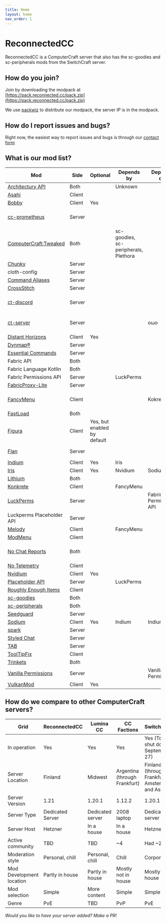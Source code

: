 ```yaml
---
title: Home
layout: home
nav_order: 1
---
```


# ReconnectedCC

ReconnectedCC is a ComputerCraft server that also has the sc-goodies and sc-peripherals mods from the SwitchCraft server.

## How do you join?

Join by downloading the modpack at [https://pack.reconnected.cc/pack.zip](https://pack.reconnected.cc/pack.zip)

We use [packwiz](packwiz.infra.link) to distribute our modpack, the server IP is in the modpack.

## How do I report issues and bugs?

Right now, the easiest way to report issues and bugs is through our [contact form](https://forms.gle/uRGiuwez9xfpqQVv9)

## What is our mod list?

| Mod                                                                   | Side   | Optional                    | Depends by                           | Depends on             | Notes                                     |
| --------------------------------------------------------------------- | ------ | --------------------------- | ------------------------------------ | ---------------------- | ----------------------------------------- |
| [Architectury API](https://modrinth.com/mod/architectury-api)         | Both   |                             | Unknown                              |                        |                                           |
| [Asahi](https://modrinth.com/mod/asahi)                               | Client |                             |                                      |                        |                                           |
| [Bobby](https://modrinth.com/mod/bobby)                               | Client | Yes                         |                                      |                        |                                           |
| [cc-prometheus](https://github.com/project-connecticut/cc-prometheus) | Server |                             |                                      |                        | Currently not in the pack. Pending port   |
| [ComputerCraft:Tweaked](https://modrinth.com/mod/cc-tweaked)          | Both   |                             | sc-goodies, sc-peripherals, Plethora |                        |                                           |
| [Chunky](https://modrinth.com/mod/chunky)                             | Server |                             |                                      |                        |                                           |
| cloth-config                                                          | Server |                             |                                      |                        |                                           |
| [Command Aliases](https://modrinth.com/mod/commandaliases)            | Server |                             |                                      |                        |                                           |
| [CrossStitch](https://github.com/VelocityPowered/CrossStitch)         | Server |                             |                                      |                        |                                           |
| [ct-discord](https://github.com/project-connecticut/ct-discord)       | Server |                             |                                      |                        | Currently not in the pack. Pending port   |
| [ct-server](https://github.com/project-connecticut/ct-server)         | Server |                             |                                      | oωo                    | Currently not in the pack. Pending port   |
| [Distant Horizons](https://modrinth.com/mod/distanthorizons)          | Client | Yes                         |                                      |                        |                                           |
| [Dynmap®](https://modrinth.com/plugin/dynmap)                         | Server |                             |                                      |                        |                                           |
| [Essential Commands](https://modrinth.com/mod/essential-commands)     | Server |                             |                                      |                        |                                           |
| Fabric API                                                            | Both   |                             |                                      |                        |                                           |
| Fabric Language Kotlin                                                | Both   |                             |                                      |                        |                                           |
| Fabric Permissions API                                                | Server |                             | LuckPerms                            |                        |                                           |
| [FabricProxy-Lite](https://modrinth.com/mod/fabricproxy-lite)         | Server |                             |                                      |                        |                                           |
| [FancyMenu](https://modrinth.com/mod/fancymenu)                       | Client |                             |                                      | Kokrete                | Preconfigured with a start menu           |
| [FastLoad](https://modrinth.com/mod/fastload)                         | Both   |                             |                                      |                        |                                           |
| [Figura](https://modrinth.com/mod/figura)                             | Client | Yes, but enabled by default |                                      |                        |                                           |
| [Flan](https://modrinth.com/mod/flan)                                 | Server |                             |                                      |                        | To be replaced                            |
| [Indium](https://modrinth.com/mod/indium)                             | Client | Yes                         | Iris                                 |                        |                                           |
| [Iris](https://modrinth.com/mod/iris)                                 | Client | Yes                         | Nvidium                              | Sodium                 |                                           |
| [Lithium](https://modrinth.com/mod/lithium)                           | Both   |                             |                                      |                        |                                           |
| [Konkrete](https://modrinth.com/mod/konkrete)                         | Client |                             | FancyMenu                            |                        |                                           |
| [LuckPerms](https://modrinth.com/mod/luckperms)                       | Server |                             |                                      | Fabric Permissions API |                                           |
| Luckperms Placeholder API                                             | Server |                             |                                      |                        |                                           |
| [Melody](https://modrinth.com/mod/melody)                             | Client |                             | FancyMenu                            |                        |                                           |
| [ModMenu](https://modrinth.com/mod/modmenu)                           | Client |                             |                                      |                        |                                           |
| [No Chat Reports](https://modrinth.com/mod/no-chat-reports)           | Both   |                             |                                      |                        | Public chat encryption is **not** allowed |
| [No Telemetry](https://modrinth.com/mod/no-telemetry)                 | Client |                             |                                      |                        |                                           |
| [Nvidium](https://modrinth.com/mod/nvidium)                           | Client | Yes                         |                                      |                        |                                           |
| [Placeholder API](https://github.com/LuckPerms/placeholders)          | Server |                             | LuckPerms                            |                        |                                           |
| [Roughly Enough Items](https://modrinth.com/mod/rei)                  | Client |                             |                                      |                        |                                           |
| [sc-goodies](https://github.com/SwitchCraftCC/sc-goodies)             | Both   |                             |                                      |                        |                                           |
| [sc-peripherals](https://github.com/SwitchCraftCC/sc-peripherals)     | Both   |                             |                                      |                        |                                           |
| [Seedguard](https://modrinth.com/mod/seedguard)                       | Server |                             |                                      |                        |                                           |
| [Sodium](https://modrinth.com/mod/sodium)                             | Client | Yes                         | Indium                               | Indium                 |                                           |
| [spark](https://modrinth.com/mod/spark/)                              | Server |                             |                                      |                        |                                           |
| [Styled Chat](https://modrinth.com/mod/styled-chat)                   | Server |                             |                                      |                        |                                           |
| [TAB](https://modrinth.com/plugin/tab-was-taken)                      | Server |                             |                                      |                        |                                           |
| [ToolTipFix](https://modrinth.com/mod/tooltipfix)                     | Client |                             |                                      |                        |                                           |
| [Trinkets](https://modrinth.com/mod/trinkets)                         | Both   |                             |                                      |                        |                                           |
| [Vanilla Permissions](https://modrinth.com/mod/vanilla-permissions)   | Server |                             |                                      | Vanilla Permissions    |                                           |
| [VulkanMod](https://modrinth.com/mod/vulkanmod)                       | Client | Yes                         |                                      |                        |                                           |

## How do we compare to other ComputerCraft servers?
| Grid                     | ReconnectedCC    | Lumina CC        | CC Factions                   | SwitchCraft3                                       | Devs.SMP            |
| ------------------------ | ---------------- | ---------------- | ----------------------------- | -------------------------------------------------- | ------------------- |
| In operation             | Yes              | Yes              | Yes                           | Yes (To be shut down on September 27)              | Yes                 |
| Server Location          | Finland          | Midwest          | Argentina (through Frankfurt) | Finland (through Frankfurt, Amsterdam and Ashburn) | Germany             |
| Server Version           | 1.21             | 1.20.1           | 1.12.2                        | 1.20.1                                             | 1.20.1              |
| Server Type              | Dedicated Server | Dedicated server | 2008 laptop                   | Dedicated server                                   | Dedicated Server    |
| Server Host              | Hetzner          | In a house       | In a house                    | Hetzner                                            | Hetzner             |
| Active community         | TBD              | TBD              | ~4                            | Had ~20                                            | ~4                  |
| Moderation style         | Personal, chill  | Personal, chill  | Chill                         | Corporate                                          | Chill               |
| Mod Development location | Partly in house  | Partly in house  | Mostly not in house           | Mostly in house                                    | Mostly not in house |
| Mod selection            | Simple           | More content     | Simple                        | Simple                                             | More =content       |
| Genre                    | PvE              | TBD              | PvP                           | PvE                                                | PvE                 |

*Would you like to have your server added? Make a PR!*